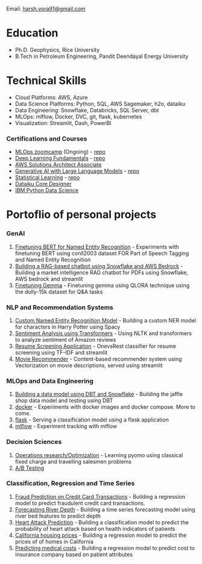 Email: harsh.vora91@gmail.com

# Education
- Ph.D. Geophysics, Rice University
- B.Tech in Petroleum Engineering, Pandit Deendayal Energy University

# Technical Skills
- Cloud Platforms: AWS, Azure
- Data Science Platforms: Python, SQL, AWS Sagemaker, h2o, dataiku 
- Data Engineering: Snowflake, Databricks, SQL Server, dbt
- MLOps: mlflow, Docker, DVC, git, flask, kubernetes
- Visualization: Streamlit, Dash, PowerBI

### Certifications and Courses
- [MLOps zoomcamp](https://github.com/DataTalksClub/mlops-zoomcamp) (Ongoing) - [repo](https://github.com/harsh91274/mlops_zoomcamp)
- [Deep Learning Fundamentals](https://lightning.ai/courses/deep-learning-fundamentals/) - [repo](https://github.com/harsh91274/SR_DL)
- [AWS Solutions Architect Associate](https://www.credly.com/badges/aac71cc4-37b8-42ef-bfd3-10b45b69a41a/linked_in_profile)
- [Generative AI with Large Language Models](https://www.coursera.org/account/accomplishments/verify/HYUSH5YKXHKH?utm_source=link&utm_medium=certificate&utm_content=cert_image&utm_campaign=sharing_cta&utm_product=course) - [repo](https://github.com/harsh91274/genai)
- [Statistical Learning](https://courses.edx.org/certificates/477df4f733f043e5ac5e6801f7a380e6) - [repo](https://github.com/harsh91274/Statistical_Learning_edx)
- [Dataiku Core Designer](https://verify.skilljar.com/c/kmz996k4338p)
- [IBM Python Data Science](https://credentials.edx.org/credentials/41d32e85ebd2452797ad660be1b5653f/)

# Portoflio of personal projects

### GenAI 

1. [Finetuning BERT for Named Entity Recognition](https://github.com/harsh91274/named_entity_recognition_using_bert) - Experiments with finetuning BERT using conll2003 dataset FOR Part of Speech Tagging and Named Entity Recognition 
5. [Building a RAG-based chatbot using Snowflake and AWS Bedrock](https://github.com/harsh91274/rag_snowflake_rag_streamlit) - Building a market intelligence RAG chatbot for PDFs using Snowflake, AWS bedrock and streamlit
6. [Finetuning Gemma](https://github.com/harsh91274/genai/blob/main/gemma_lora_finetuning.ipynb) - Finetuning gemma using QLORA technique using the dolly-15k dataset for Q&A tasks

### NLP and Recommendation Systems

1. [Custom Named Entity Recognition Model](https://github.com/harsh91274/NER_spacy) - Building a custom NER model for characters in Harry Potter using Spacy
2. [Sentiment Analysis using Transformers](https://github.com/harsh91274/amazon_sentiment_reviews) - Using NLTK and transformers to analyze sentiment of Amazon reviews
4. [Resume Screening Application](https://github.com/harsh91274/resume_screening_app/upload) - OnevsRest classifier for resume screening using TF-IDF and streamlit
5. [Movie Recommender](https://github.com/harsh91274/recommender_system) - Content-based recommender system using Vectorization on movie descriptions, served using streamlit

### MLOps and Data Engineering

1. [Building a data model using DBT and Snowflake](https://github.com/harsh91274/hv_projects/tree/main/dbtjanpro2) - Building the jaffle shop data model and testing using DBT
2. [docker](https://github.com/harsh91274/docker_data_science) - Experiments with docker images and docker compose. More to come.
3. [flask](https://github.com/harsh91274/model_serving_with_flask) - Serving a classification model using a flask application 
4. [mlflow](https://github.com/harsh91274/mlops_zoomcamp) - Experiment tracking with mlflow

### Decision Sciences
1. [Operations research/Optimization](https://github.com/harsh91274/linear_programming) - Learning pyomo using classical fixed charge and travelling salesmen problems 
2. [A/B Testing](https://github.com/harsh91274/AB_testing) 

### Classification, Regression and Time Series

1. [Fraud Prediction on Credit Card Transactions](https://github.com/harsh91274/card_transactions_fraud_prediction) - Building a regression model to predict fraudulent credit card transactions.
2. [Forecasting River Depth](https://github.com/harsh91274/small_ml_projects/tree/main/river_depth_forecasting) - Building a time series forecasting model using river bed features to predict depth
3. [Heart Attack Prediction](https://github.com/harsh91274/small_ml_projects/tree/main/heart_attack_prediction) - Building a classification model to predict the probability of heart attack based on health indicators of patients
4. [California housing prices](https://github.com/harsh91274/small_ml_projects/tree/main/california_housing_prices) - Building a regression model to predict the prices of of homes in California
5. [Predicting medical costs](https://github.com/harsh91274/small_ml_projects/tree/main/medical_costs) - Building a regression model to predict cost to insurance company based on patient attributes
